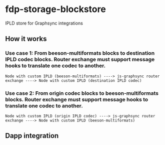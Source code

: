 # fdp-storage-blockstore
IPLD store for Graphsync integrations


## How it works

### Use case 1: From beeson-multiformats blocks to destination IPLD codec blocks. Router exchange must support message hooks to translate one codec to another.
```
Node with custom IPLD (beeson-multiformats) ----> js-graphsync router exchange ----> Node with custom IPLD (destination IPLD codec)

```


### Use case 2: From origin codec blocks to beeson-multiformats blocks. Router exchange must support message hooks to translate one codec to another.
```
Node with custom IPLD (origin IPLD codec) ----> js-graphsync router exchange ----> Node with custom IPLD (beeson-multiformats)
```

## Dapp integration

```typescript


```